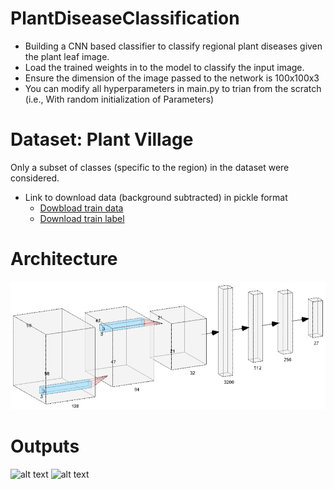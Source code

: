 # PlantDiseaseClassification
* Building a CNN based classifier to classify regional plant diseases given the plant leaf image. <br>
* Load the trained weights in to the model to classify the input image. 
* Ensure the dimension of the image passed to the network is 100x100x3  
* You can modify all hyperparameters in main.py to trian from the scratch (i.e., With random initialization of Parameters)
# Dataset: Plant Village
Only a subset of classes (specific to the region) in the dataset were considered. 

* Link to download data (background subtracted) in pickle format
  * [Dowbload train data](https://drive.google.com/open?id=1m39rUu3pXP9HdE2mG0nblUQy1vHtMFM1) 
  * [ Download train label](https://drive.google.com/open?id=1-RpptdCUReF-qrSGjt1_yeixF0BQQ22k)

# Architecture
![alt text](https://github.com/Arunprakash-A/PlantDiseaseClassification/blob/master/Output/arch-1.PNG)
# Outputs
![alt text](https://github.com/Arunprakash-A/PlantDiseaseClassification/Output/train_accuracy.png)
![alt text](https://github.com/Arunprakash-A/PlantDiseaseClassification/Output/train_loss.png)

